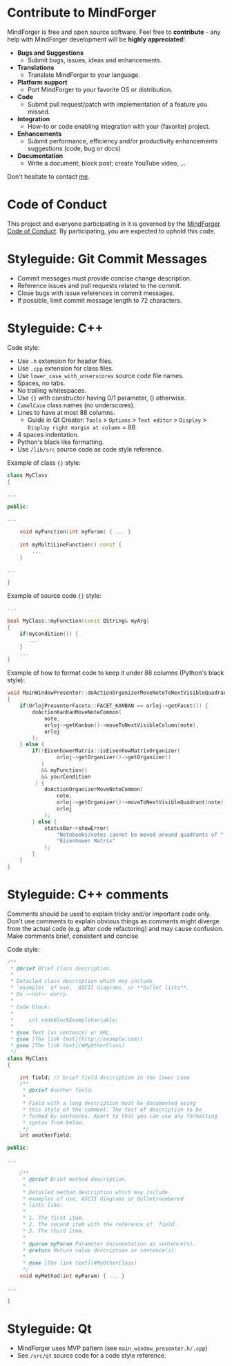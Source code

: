 # Contribute to MindForger

MindForger is free and open source software. Feel free to **contribute** - any help 
with MindForger development will be **highly appreciated**!

* **Bugs and Suggestions**
    * Submit bugs, issues, ideas and enhancements.
* **Translations**
    * Translate MindForger to your language.
* **Platform support**
    * Port MindForger to your favorite OS or distribution.
* **Code**
    * Submit pull request/patch with implementation of a feature you missed.
* **Integration**
    * How-to or code enabling integration with your (favorite) project.
* **Enhancements** 
    * Submit performance, efficiency and/or productivity enhancements suggestions (code, bug or docs)
* **Documentation** 
    * Write a document, block post; create YouTube video, ...

Don't hesitate to contact [me](mailto:martin.dvorak@mindforger.com).


# Code of Conduct
This project and everyone participating in it is governed by the 
[MindForger Code of Conduct](./CODE_OF_CONDUCT.md). By participating, you are expected to uphold this
code.


# Styleguide: Git Commit Messages
* Commit messages must provide concise change description.
* Reference issues and pull requests related to the commit.
* Close bugs with issue references in commit messages.
* If possible, limit commit message length to 72 characters.


# Styleguide: C++
Code style:
  
* Use `.h` extension for header files.
* Use `.cpp` extension for class files.
* Use `lower_case_with_unserscores` source code file names.
* Spaces, no tabs.
* No trailing whitespaces.
* Use `{}` with constructor having 0/1 parameter, () otherwise.
* `CamelCase` class names (no underscores).
* Lines to have at most 88 columns.
  - Guide in Qt Creator: `Tools` > `Options` > `Text editor` > `Display` > `Display right margin at column` = 88
* 4 spaces indentation.
* Python's black like formatting.
* Use `/lib/src` source code as code style reference.

Example of class `{}` style:

```cpp
class MyClass
{

...

public:

...

    void myFunction(int myParam) { ... }
    
    int myMultiLineFunction() const { 
        ...
    }

...

}
```

Example of source code `{}` style:

```cpp
...

bool MyClass::myFunction(const QString& myArg)
{
    if(myCondition()) {
       ...
    }
    ...
}
```

Example of how to format code to keep it under 88 columns (Python's black style):

```cpp
void MainWindowPresenter::doActionOrganizerMoveNoteToNextVisibleQuadrant(Note* note)
{
    if(OrlojPresenterFacets::FACET_KANBAN == orloj->getFacet()) {
        doActionKanbanMoveNoteCommon(
            note,
            orloj->getKanban()->moveToNextVisibleColumn(note),
            orloj
        );
    } else {
        if(!EisenhowerMatrix::isEisenhowMatrixOrganizer(
                orloj->getOrganizer()->getOrganizer()
           )
           && myFunction()
           && yourCondition
         ) {
            doActionOrganizerMoveNoteCommon(
                note,
                orloj->getOrganizer()->moveToNextVisibleQuadrant(note),
                orloj
            );
        } else {
            statusBar->showError(
                "Notebooks/notes cannot be moved around quadrants of "
                "Eisenhower Matrix"
            );
        }
    }
}
```


# Styleguide: C++ comments
Comments should be used to explain tricky and/or
important code only. Don't use comments to explain
obvious things as comments might diverge from the
actual code (e.g. after code refactoring) and may
cause confusion. Make comments brief, consistent
and concise

Code style:

```cpp
/**
 * @brief Brief class description.
 *
 * Detailed class description which may include
 * `examples` of use, _ASCII diagrams_ or **bullet lists**.
 * Do ~~not~~ worry.
 *
 * Code block:
 *
 *     int codeBlockExampleVariable;
 *
 * @see Text (as sentence) or URL.
 * @see [The link text](http://example.com/)
 * @see [The link text](#MyOtherClass)
 */
class MyClass
{

    int field; // brief field description in the lower case
    /**
	 * @brief Another field.
	 *
     * Field with a long description must be documented using
     * this style of the comment. The text of description to be
     * formed by sentences. Apart to that you can use any formatting
     * syntax from below.
     */
    int anotherField;

public:

...

    /**
     * @brief Brief method description.
     *
     * Detailed method description which may include
     * examples of use, ASCII diagrams or bullet/numbered
     * lists like:
     *
     * 1. The first item.
     * 2. The second item with the reference of `field`.
     * 3. The third item.
     *
     * @param myParam Parameter documentation as sentence(s).
     * @return Return value description as sentence(s).
     *
     * @see [The link text](#MyOtherClass)
     */
    void myMethod(int myParam) { ... }

...

}
```


# Styleguide: Qt

* MindForger uses MVP pattern (see `main_window_presenter.h/.cpp`)
* See `/src/qt` source code for a code style reference.
